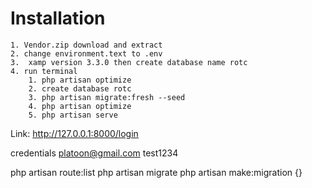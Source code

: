 # Installation
    1. Vendor.zip download and extract
    2. change environment.text to .env
    3.  xamp version 3.3.0 then create database name rotc
    4. run terminal
        1. php artisan optimize
        2. create database rotc
        3. php artisan migrate:fresh --seed
        4. php artisan optimize
        5. php artisan serve 

Link: http://127.0.0.1:8000/login

credentials
platoon@gmail.com
test1234



php artisan route:list
php artisan migrate
php artisan make:migration {}